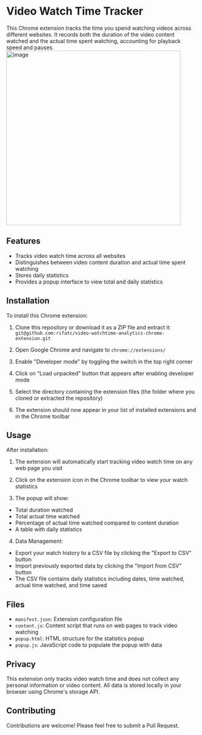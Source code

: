 # Video Watch Time Tracker

This Chrome extension tracks the time you spend watching videos across different websites. It records both the duration of the video content watched and the actual time spent watching, accounting for playback speed and pauses.
<img width="459" alt="image" src="https://github.com/user-attachments/assets/43922431-aac1-44c0-a392-bf8a936049e5" />


## Features

- Tracks video watch time across all websites
- Distinguishes between video content duration and actual time spent watching
- Stores daily statistics
- Provides a popup interface to view total and daily statistics

## Installation

To install this Chrome extension:

1. Clone this repository or download it as a ZIP file and extract it:
```git@github.com:rifatc/video-watchtime-analytics-chrome-extension.git```
2. Open Google Chrome and navigate to `chrome://extensions/`

3. Enable "Developer mode" by toggling the switch in the top right corner

4. Click on "Load unpacked" button that appears after enabling developer mode

5. Select the directory containing the extension files (the folder where you cloned or extracted the repository)

6. The extension should now appear in your list of installed extensions and in the Chrome toolbar

## Usage

After installation:

1. The extension will automatically start tracking video watch time on any web page you visit

2. Click on the extension icon in the Chrome toolbar to view your watch statistics

3. The popup will show:
- Total duration watched
- Total actual time watched
- Percentage of actual time watched compared to content duration
- A table with daily statistics

4. Data Management:
- Export your watch history to a CSV file by clicking the "Export to CSV" button
- Import previously exported data by clicking the "Import from CSV" button
- The CSV file contains daily statistics including dates, time watched, actual time watched, and time saved

## Files

- `manifest.json`: Extension configuration file
- `content.js`: Content script that runs on web pages to track video watching
- `popup.html`: HTML structure for the statistics popup
- `popup.js`: JavaScript code to populate the popup with data

## Privacy

This extension only tracks video watch time and does not collect any personal information or video content. All data is stored locally in your browser using Chrome's storage API.

## Contributing

Contributions are welcome! Please feel free to submit a Pull Request.


